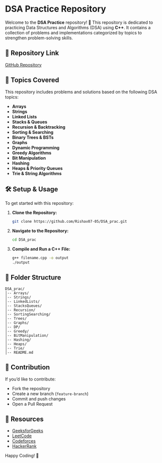 # DSA Practice Repository

Welcome to the **DSA Practice** repository! 🚀 This repository is dedicated to practicing Data Structures and Algorithms (DSA) using **C++**. It contains a collection of problems and implementations categorized by topics to strengthen problem-solving skills.

## 📌 Repository Link
[GitHub Repository](https://github.com/Rishav07-05/DSA_prac)

## 📖 Topics Covered
This repository includes problems and solutions based on the following DSA topics:

- **Arrays**
- **Strings**
- **Linked Lists**
- **Stacks & Queues**
- **Recursion & Backtracking**
- **Sorting & Searching**
- **Binary Trees & BSTs**
- **Graphs**
- **Dynamic Programming**
- **Greedy Algorithms**
- **Bit Manipulation**
- **Hashing**
- **Heaps & Priority Queues**
- **Trie & String Algorithms**

## 🛠 Setup & Usage
To get started with this repository:

1. **Clone the Repository:**
   ```bash
   git clone https://github.com/Rishav07-05/DSA_prac.git
   ```

2. **Navigate to the Repository:**
   ```bash
   cd DSA_prac
   ```

3. **Compile and Run a C++ File:**
   ```bash
   g++ filename.cpp -o output
   ./output
   ```

## 📂 Folder Structure
```
DSA_prac/
│-- Arrays/
│-- Strings/
│-- LinkedLists/
│-- StacksQueues/
│-- Recursion/
│-- SortingSearching/
│-- Trees/
│-- Graphs/
│-- DP/
│-- Greedy/
│-- BitManipulation/
│-- Hashing/
│-- Heaps/
│-- Trie/
│-- README.md
```

## 🚀 Contribution
If you’d like to contribute:
- Fork the repository
- Create a new branch (`feature-branch`)
- Commit and push changes
- Open a Pull Request

## 📌 Resources
- [GeeksforGeeks](https://www.geeksforgeeks.org/)
- [LeetCode](https://leetcode.com/)
- [Codeforces](https://codeforces.com/)
- [HackerRank](https://www.hackerrank.com/)

Happy Coding! 🎯

